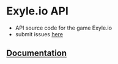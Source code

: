 # Exyle.io API

- API source code for the game Exyle.io
- submit issues [here](https://github.com/exyleio/exyleio/issues)

## [Documentation](https://exyleio-docs.web.app/docs/projects/api)
